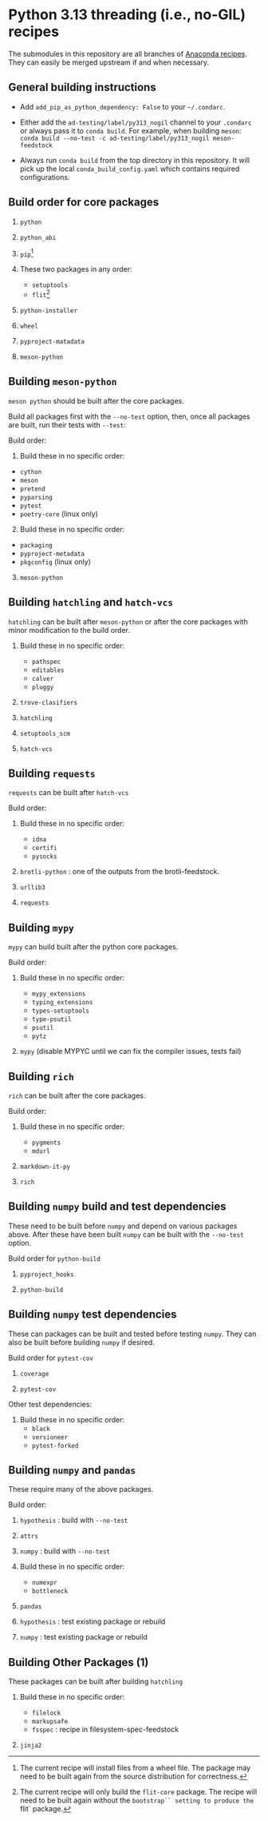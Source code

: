 # Python 3.13 threading (i.e., no-GIL) recipes

The submodules in this repository are all branches of [Anaconda recipes](https://github.com/AnacondaRecipes). They can easily be merged upstream if and when necessary.


## General building instructions

- Add `add_pip_as_python_dependency: False` to your `~/.condarc`.

- Either add the `ad-testing/label/py313_nogil` channel to your `.condarc` or always pass it to `conda build`.
  For example, when building `meson`:
  `conda build --no-test -c ad-testing/label/py313_nogil meson-feedstock`

- Always run `conda build` from the top directory in this repository.
  It will pick up the local `conda_build_config.yaml` which contains required configurations.


## Build order for core packages

1. `python`

2. `python_abi`

3. `pip`[^1]

4. These two packages in any order:
   - `setuptools`
   - `flit`[^2]

5. `python-installer`

6. `wheel`

7. `pyproject-matadata`

8. `meson-python`


## Building `meson-python`

`meson python` should be built after the core packages.

Build all packages first with the `--no-test` option, then, once all packages are built, run their tests with `--test`:

Build order:

1. Build these in no specific order:
  - `cython`
  - `meson`
  - `pretend`
  - `pyparsing`
  - `pytest`
  - `poetry-core` (linux only)

2. Build these in no specific order:
  - `packaging`
  - `pyproject-metadata`
  - `pkgconfig` (linux only)

3. `meson-python`


## Building `hatchling` and `hatch-vcs`

`hatchling` can be built after `meson-python` or after the core packages with
minor modification to the build order.

1. Build these in no specific order:
    - `pathspec`
    - `editables`
    - `calver`
    - `pluggy`

2. `trove-clasifiers`

3. `hatchling`

4. `setuptools_scm`

5. `hatch-vcs`


## Building `requests`

`requests` can be built after `hatch-vcs`

Build order:

1. Build these in no specific order:
    * `idna`
    * `certifi`
    * `pysocks`

2. `brotli-python` : one of the outputs from the brotli-feedstock.

3. `urllib3`

4. `requests`


## Building `mypy`

`mypy` can build built after the python core packages.

Build order:

1. Build these in no specific order:
    - `mypy_extensions`
    - `typing_extensions`
    - `types-setuptools`
    - `type-psutil`
    - `psutil`
    - `pytz`

2.  `mypy` (disable MYPYC until we can fix the compiler issues, tests fail)


## Building `rich`

`rich` can be built after the core packages.

Build order:

1. Build these in no specific order:
    - `pygments`
    - `mdurl`

2. `markdown-it-py`

3. `rich`


## Building `numpy` build and test dependencies

These need to be built before `numpy` and depend on various packages above.
After these have been built `numpy` can be built with the `--no-test` option.

Build order for `python-build`

1. `pyproject_hooks`

2. `python-build`


## Building `numpy` test dependencies

These can packages can be built and tested before testing `numpy`.
They can also be built before building `numpy` if desired.

Build order for `pytest-cov`

1. `coverage`

2. `pytest-cov`

Other test dependencies:

1. Build these in no specific order:
    - `black`
    - `versioneer`
    - `pytest-forked`


## Building `numpy` and `pandas`

These require many of the above packages.

Build order:

1. `hypothesis` : build with `--no-test`

2. `attrs`

3. `numpy` : build with `--no-test`

4. Build these in no specific order:
    - `numexpr`
    - `bottleneck`

5. `pandas`

6. `hypothesis` : test existing package or rebuild

7. `numpy` : test existing package or rebuild


## Building Other Packages (1)

These packages can be built after building `hatchling`

1. Build these in no specific order:
    - `filelock`
    - `markupsafe`
    - `fsspec` : recipe in filesystem-spec-feedstock

2. `jinja2`


[^1]: The current recipe will install files from a wheel file. The package may need to be built again from the source distribution for correctness.
[^2]: The current recipe will only build the `flit-core` package. The recipe will need to be built again without the `bootstrap`` setting to produce the `flit` package.
